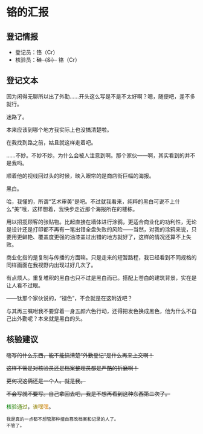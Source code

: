 # 铬的汇报

## 登记情报

- 登记员：铬（Cr）
- 核验员：~~硅（Si）~~ 铬（Cr）

## 登记文本

因为闲得无聊所以出了外勤……开头这么写是不是不太好啊？嗯，随便吧，差不多就行。

迷路了。

本来应该到哪个地方我实际上也没搞清楚啦。

在我找到路之前，姑且就这样走着吧。

……不妙。不妙不妙。为什么会被人注意到啊。那个家伙——啊，其实看到的并不是我吗。

顺着他的视线回过头的时候，映入眼帘的是商店街巨幅的海报。

黑白。

哈，我懂的，所谓“艺术审美”是吧。不过就我看来，纯粹的黑白可说不上什么“美”哦，这样想着，我快步走近那个海报所在的楼栋。

用以招揽顾客的张贴物。比起直接在墙体进行涂鸦，更适合商业化的功利性，无论是设计还是打印都不再有一笔出错全盘失败的风险——当然，对我的涂鸦来说，只要用更鲜艳、覆盖度更强的油漆盖过出错的地方就好了，这样的情况还算不上失败。

商业化指的是复制与传播的方面嘛。只是走来的短暂路程，我已经看到不同规格的同样画面在我视野内出现过好几次了。

有点烦人。重复堆积的黑白也只不过是黑白而已。搭配上苍白的建筑背景，实在是让人看不过眼。

——钛那个家伙说的，“褪色”，不会就是在这附近吧？

与其再三嘱咐我不要穿着一身五颜六色行动，还得把发色换成黑色，他为什么不自己出外勤呢？本来就是黑白的头。

## 核验建议

~~瞎写的什么东西，能不能搞清楚“外勤登记”是什么再来上交啊！~~

~~这样不管是对核验员还是档案整理员都是严酷的折磨啊！~~

~~更何况这俩还是一个人。就是我。~~

~~不会写就不要写。自己拿回去吧，我是不想再看到这种东西第二次了。~~

<font color=#008000>核</font><font color=#248000>验</font><font color=#488000>通</font><font color=#6C8000>过</font>，<font color=#908000>诶</font><font color=#B48000>嘿</font><font color=#D88000>嘿</font>。
```
我是真的一点都不想管那种擅自篡改档案和记录的人了。
不管了。
```
